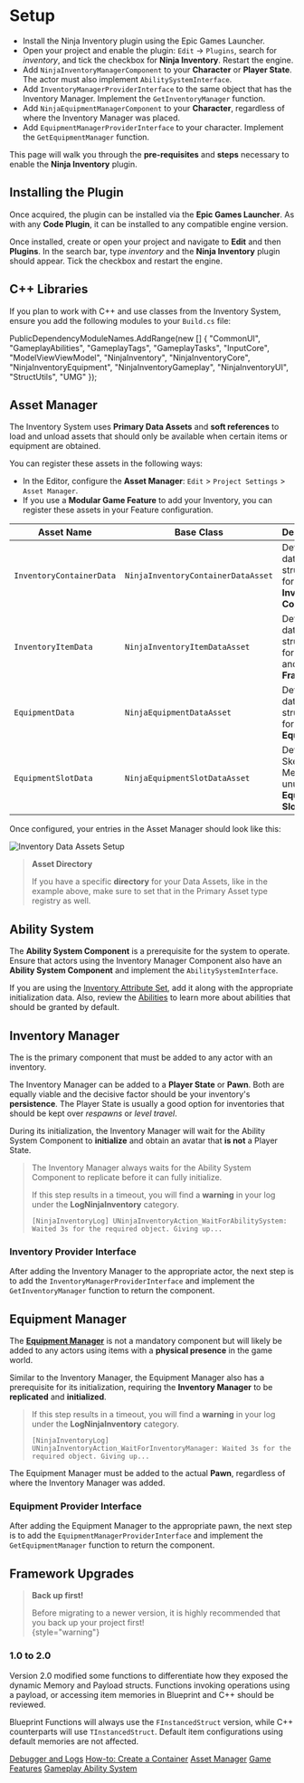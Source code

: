 # Setup
<primary-label ref="inventory"/>

<tldr>
    <ul>
        <li>Install the Ninja Inventory plugin using the Epic Games Launcher.</li>
        <li>Open your project and enable the plugin: <code>Edit</code> &rightarrow; <code>Plugins</code>, search for <i>inventory</i>, and tick the checkbox for <b>Ninja Inventory</b>. Restart the engine.</li>
        <li>Add <code>NinjaInventoryManagerComponent</code> to your <b>Character</b> or <b>Player State</b>. The actor must also implement <code>AbilitySystemInterface</code>.</li>
        <li>Add <code>InventoryManagerProviderInterface</code> to the same object that has the Inventory Manager. Implement the <code>GetInventoryManager</code> function.</li>
        <li>Add <code>NinjaEquipmentManagerComponent</code> to your <b>Character</b>, regardless of where the Inventory Manager was placed.</li>
        <li>Add <code>EquipmentManagerProviderInterface</code> to your character. Implement the <code>GetEquipmentManager</code> function.</li>
    </ul>
</tldr>

This page will walk you through the **pre-requisites** and **steps** necessary to enable the **Ninja Inventory** plugin.

## Installing the Plugin

Once acquired, the plugin can be installed via the **Epic Games Launcher**. As with any **Code Plugin**, it can be 
installed to any compatible engine version.

Once installed, create or open your project and navigate to **Edit** and then **Plugins**. In the search bar, type 
_inventory_ and the **Ninja Inventory** plugin should appear. Tick the checkbox and restart the engine.

## C++ Libraries

If you plan to work with C++ and use classes from the Inventory System, ensure you add the following modules to your 
`Build.cs` file:

<tabs group="sample">
    <tab title="Build.cs">
        <code-block lang="c#">
        PublicDependencyModuleNames.AddRange(new []
        {
            "CommonUI",
            "GameplayAbilities",
            "GameplayTags",
            "GameplayTasks",
            "InputCore",
            "ModelViewViewModel",
            "NinjaInventory",
            "NinjaInventoryCore",
            "NinjaInventoryEquipment",
            "NinjaInventoryGameplay",
            "NinjaInventoryUI",
            "StructUtils",
            "UMG"
        });
        </code-block>
    </tab>
</tabs>

## Asset Manager

The Inventory System uses **Primary Data Assets** and **soft references** to load and unload assets that should only be 
available when certain items or equipment are obtained.

You can register these assets in the following ways:

- In the Editor, configure the **Asset Manager**: `Edit` > `Project Settings` > `Asset Manager`.
- If you use a **Modular Game Feature** to add your Inventory, you can register these assets in your Feature configuration.

| Asset Name               | Base Class                         | Description                                                 |
|--------------------------|------------------------------------|-------------------------------------------------------------|
| `InventoryContainerData` | `NinjaInventoryContainerDataAsset` | Defines the data structure for **Inventory Containers**.    |
| `InventoryItemData`      | `NinjaInventoryItemDataAsset`      | Defines the data structure for **Items** and **Fragments**. |
| `EquipmentData`          | `NinjaEquipmentDataAsset`          | Defines the data structure for **Equipment**.               |
| `EquipmentSlotData`      | `NinjaEquipmentSlotDataAsset`      | Default Skeletal Meshes for unused **Equipment Slots**.     |


Once configured, your entries in the Asset Manager should look like this:

![Inventory Data Assets Setup](inv_setup_asset_manager.png "Inventory Data Assets Setup")

> **Asset Directory**
>
> If you have a specific **directory** for your Data Assets, like in the example above, make sure to set that in the
> Primary Asset type registry as well.

## Ability System

The **Ability System Component** is a prerequisite for the system to operate. Ensure that actors using the Inventory 
Manager Component also have an **Ability System Component** and implement the `AbilitySystemInterface`.

If you are using the [Inventory Attribute Set](inv_attributes.md), add it along with the appropriate initialization data. 
Also, review the [Abilities](inv_abilities.md) to learn more about abilities that should be granted by default.

## Inventory Manager

The **[](inv_inventory_manager.md)** is the primary component that must be added to any actor with an inventory.

The Inventory Manager can be added to a **Player State** or **Pawn**. Both are equally viable and the decisive factor 
should be your inventory's **persistence**. The Player State is usually a good option for inventories that should be
kept over _respawns_ or _level travel_.

During its initialization, the Inventory Manager will wait for the Ability System Component to **initialize** and obtain 
an avatar that **is not** a Player State.

> The Inventory Manager always waits for the Ability System Component to replicate before it can fully initialize.
>
> If this step results in a timeout, you will find a **warning** in your log under the **LogNinjaInventory** category.
> ```
> [NinjaInventoryLog] UNinjaInventoryAction_WaitForAbilitySystem: Waited 3s for the required object. Giving up...
> ```

### Inventory Provider Interface

After adding the Inventory Manager to the appropriate actor, the next step is to add the `InventoryManagerProviderInterface` 
and implement the `GetInventoryManager` function to return the component.

## Equipment Manager

The [**Equipment Manager**](inv_equipment_manager.md) is not a mandatory component but will likely be added to any actors 
using items with a **physical presence** in the game world.

Similar to the Inventory Manager, the Equipment Manager also has a prerequisite for its initialization, requiring the 
**Inventory Manager** to be **replicated** and **initialized**.

> If this step results in a timeout, you will find a **warning** in your log under the **LogNinjaInventory** category.
> ```
> [NinjaInventoryLog] UNinjaInventoryAction_WaitForInventoryManager: Waited 3s for the required object. Giving up...
> ```

The Equipment Manager must be added to the actual **Pawn**, regardless of where the Inventory Manager was added.

### Equipment Provider Interface

After adding the Equipment Manager to the appropriate pawn, the next step is to add the `EquipmentManagerProviderInterface` 
and implement the `GetEquipmentManager` function to return the component.

## Framework Upgrades

> **Back up first!**
>
>Before migrating to a newer version, it is highly recommended that you back up your project first!  
{style="warning"}

### 1.0 to 2.0
Version 2.0 modified some functions to differentiate how they exposed the dynamic Memory and Payload structs. 
Functions invoking operations using a payload, or accessing item memories in Blueprint and C++ should be reviewed.

Blueprint Functions will always use the `FInstancedStruct` version, while C++ counterparts will use `TInstancedStruct`.
Default item configurations using default memories are not affected.

<seealso style="cards">
   <category ref="related">
        <a href="inv_troubleshooting.md" summary="Debugging the inventory and accessing the logs.">Debugger and Logs</a>
        <a href="inv_create_item.md" summary="How to create your first container and add it to the inventory.">How-to: Create a Container</a>        
    </category>
   <category ref="external">
        <a href="https://dev.epicgames.com/documentation/en-us/unreal-engine/asset-management-in-unreal-engine" summary="Loading and unloading assets with the Asset Manager.">Asset Manager</a>
        <a href="https://dev.epicgames.com/documentation/en-us/unreal-engine/game-features-and-modular-gameplay-in-unreal-engine" summary="Build standalone features that you can quickly activate or deactivate.">Game Features</a>
        <a href="https://dev.epicgames.com/documentation/en-us/unreal-engine/gameplay-ability-system-for-unreal-engine" summary="High-level view of the Gameplay Ability System.">Gameplay Ability System</a>
    </category>
</seealso>